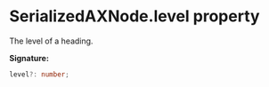 # SerializedAXNode.level property

The level of a heading.

**Signature:**

```typescript
level?: number;
```
